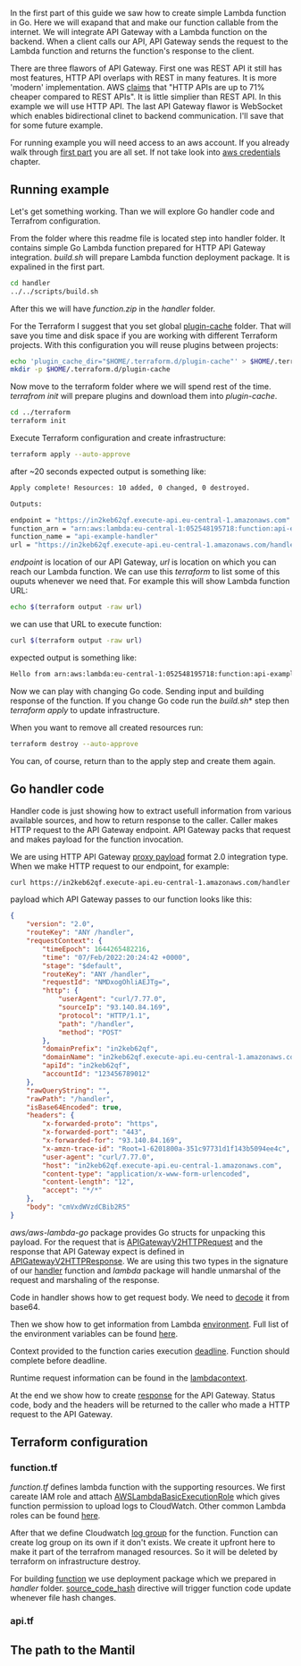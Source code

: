 In the first part of this guide we saw how to create simple Lambda function in Go. Here we will exapand that and make our function callable from the internet. We will integrate API Gateway  with a Lambda function on the backend. When a client calls our API, API Gateway sends the request to the Lambda function and returns the function's response to the client.

There are three flawors of API Gateway. First one was REST API it still has most features, HTTP API overlaps with REST in many features. It is more 'modern' implementation. AWS [claims](https://aws.amazon.com/about-aws/whats-new/2019/12/amazon-api-gateway-offers-faster-cheaper-simpler-apis-using-http-apis-preview/) that "HTTP APIs are up to 71% cheaper compared to REST APIs". It is little simplier than REST API. In this example we will use HTTP API. The last API Gateway flawor is WebSocket which enables bidirectional clinet to backend communication. I'll save that for some future example.

For running example you will need access to an aws account. If you already walk through [first part](https://github.com/mantil-io/go-lambda-examples/tree/master/guide#readme) you are all set. If not take look into [aws credentials](https://github.com/mantil-io/go-lambda-examples/tree/master/guide#aws-credentials) chapter.

<!--
https://github.com/mantil-io/go-lambda-examples/tree/master/guide#view-lambda-function-logs

What is stage
What is integration
What is deployment

opisati kakvi su ovo primjeri

kod je ogoljen do esencije
kod je pripremljen za igranje
za pocetak experimentiranja 
za nekog tko bi htio zagnjuriti ali ne zna od kuda krenuti

radi se o primjerima, ne o clancima
clanak je tu da potkrijepi kod, ali mogao bi ga napisati i kao komentare u kodu

tako da nisam dobar fit onome sto vi zamisljate kao clanak
taj clanak bez koda ne vrijedi nista
on je potpora kodu

da bi pisao o tome moram vec imati nekog iskustva
ne pisaem o temama o kojima nema iskustva
osim u nekim slucajevima kada zelim nauciti, onda si postavljam pitanja sto bi me sve mogli pitati oni kojima to budem objasnjavao
zelim nauciti da bi mogao objasniti drugima

destiliram koncepte i kod dok ne ostane samo no sto je esencijalno 
micem accidental complexiti, zbog projekta, zbog library
-->

## Running example

Let's get something working. Than we will explore Go handler code and Terrafrom configuration. 

From the folder where this readme file is located step into handler folder. It contains simple Go Lambda function prepared for HTTP API Gateway integration. *build.sh* will prepare Lambda function deployment package. It is expalined in the first part. 

``` sh
cd handler
../../scripts/build.sh
```

After this we will have *function.zip* in the *handler* folder.


For the Terraform I suggest that you set global [plugin-cache](https://www.terraform.io/cli/config/config-file#provider-plugin-cache) folder. That will save you time and disk space if you are working with different Terraform projects. With this configuration you will reuse plugins between projects: 
``` sh
echo 'plugin_cache_dir="$HOME/.terraform.d/plugin-cache"' > $HOME/.terraformrc
mkdir -p $HOME/.terraform.d/plugin-cache
```

Now move to the terraform folder where we will spend rest of the time. *terrafrom init* will prepare plugins and download them into *plugin-cache*.

``` sh
cd ../terraform
terraform init
``` 

Execute Terraform configuration and create infrastructure: 
``` sh
terraform apply --auto-approve
```
after ~20 seconds expected output is something like:

``` sh
Apply complete! Resources: 10 added, 0 changed, 0 destroyed.

Outputs:

endpoint = "https://in2keb62qf.execute-api.eu-central-1.amazonaws.com"
function_arn = "arn:aws:lambda:eu-central-1:052548195718:function:api-example-handler"
function_name = "api-example-handler"
url = "https://in2keb62qf.execute-api.eu-central-1.amazonaws.com/handler"
```
*endpoint* is location of our API Gateway, *url* is location on which you can reach our Lambda function.
We can use this *terraform* to list some of this ouputs whenever we need that. For example this will show Lambda function URL: 
``` sh
echo $(terraform output -raw url)
```

we can use that URL to execute function:

``` sh
curl $(terraform output -raw url)
```
expected output is something like:

``` sh
Hello from arn:aws:lambda:eu-central-1:052548195718:function:api-example-handler
```

Now we can play with changing Go code. Sending input and building response of the function. If you change Go code run the *build.sh** step then *terraform apply* to update infrastructure. 

When you want to remove all created resources run: 
``` sh
terraform destroy --auto-approve
```
You can, of course, return than to the apply step and create them again. 

## Go handler code

Handler code is just showing how to extract usefull information from various available sources, and how to return response to the caller. Caller makes HTTP request to the API Gateway endpoint. API Gateway packs that request and makes payload for the function invocation.

We are using HTTP API Gateway [proxy payload](https://docs.aws.amazon.com/apigateway/latest/developerguide/http-api-develop-integrations-lambda.html) format 2.0 integration type. When we make HTTP request to our endpoint, for example:

``` sh
curl https://in2keb62qf.execute-api.eu-central-1.amazonaws.com/handler -d "request body"
```
<!--
[handler/main.go](handler/main.go) is a simple Lambda function. We are passing [handler](handler/main.go#56) to the lambda package. It will run our handler on each Lambda function invocation. In this case when function is invoked through HTTP API Gatweay integration we expect *APIGatewayV2HTTPRequest* in the request and we are using *APIGatewayV2HTTPResponse* for response. 

When we invoke our function through HTTP API Gateway with [proxy payload](https://docs.aws.amazon.com/apigateway/latest/developerguide/http-api-develop-integrations-lambda.html) format 2.0 the payload with wich the function is invoked look like this:
-->

payload which API Gateway passes to our function looks like this:
``` json
{
    "version": "2.0",
    "routeKey": "ANY /handler",
    "requestContext": {
        "timeEpoch": 1644265482216,
        "time": "07/Feb/2022:20:24:42 +0000",
        "stage": "$default",
        "routeKey": "ANY /handler",
        "requestId": "NMDxogOhliAEJTg=",
        "http": {
            "userAgent": "curl/7.77.0",
            "sourceIp": "93.140.84.169",
            "protocol": "HTTP/1.1",
            "path": "/handler",
            "method": "POST"
        },
        "domainPrefix": "in2keb62qf",
        "domainName": "in2keb62qf.execute-api.eu-central-1.amazonaws.com",
        "apiId": "in2keb62qf",
        "accountId": "123456789012"
    },
    "rawQueryString": "",
    "rawPath": "/handler",
    "isBase64Encoded": true,
    "headers": {
        "x-forwarded-proto": "https",
        "x-forwarded-port": "443",
        "x-forwarded-for": "93.140.84.169",
        "x-amzn-trace-id": "Root=1-6201800a-351c97731d1f143b5094ee4c",
        "user-agent": "curl/7.77.0",
        "host": "in2keb62qf.execute-api.eu-central-1.amazonaws.com",
        "content-type": "application/x-www-form-urlencoded",
        "content-length": "12",
        "accept": "*/*"
    },
    "body": "cmVxdWVzdCBib2R5"
}
```

*aws/aws-lambda-go* package provides Go structs for unpacking this payload. For the request that is [APIGatewayV2HTTPRequest](https://github.com/aws/aws-lambda-go/blob/main/events/apigw.go#L51-L64) and the response that API Gateway expect is defined in [APIGatewayV2HTTPResponse](https://github.com/aws/aws-lambda-go/blob/main/events/apigw.go#L123-L130). We are using this two types in the signature of our [handler](handler.main.go#L27) function and *lambda* package will handle unmarshal of the request and marshaling of the response.

Code in handler shows how to get request body. We need to [decode](handler/main.go#L64-L73) it from base64. 

Then we show how to get information from Lambda [environment](handler/main.go#L36). Full list of the environment variables can be found [here](https://docs.aws.amazon.com/lambda/latest/dg/configuration-envvars.html#configuration-envvars-runtime). 

Context provided to the function caries execution [deadline](handler/main.go#L42). Function should complete before deadline. 

Runtime request information can be found in the [lambdacontext](handler/main.go#L47). 

At the end we show how to create [response](handler/main.go#L53) for the API Gateway. Status code, body and the headers will be returned to the caller who made a HTTP request to the API Gateway.  

## Terraform configuration

### function.tf

*function.tf* defines lambda function with the supporting resources. We first careate IAM role and attach [AWSLambdaBasicExecutionRole](terraform/function.tf#L24) which gives function permission to upload logs to CloudWatch. Other common Lambda roles can be found [here](https://docs.aws.amazon.com/lambda/latest/dg/lambda-intro-execution-role.html). 

After that we define Cloudwatch [log group](terraform/function.tf#30) for the function. Function can create log group on its own if it don't exists. We create it upfront here to make it part of the terrafrom managed resources. So it will be deleted by terraform on infrastructure destroy.

For building [function](terraform/function.tf#L36-L48) we use deployment package which we prepared in *handler* folder. [source_code_hash](https://registry.terraform.io/providers/hashicorp/aws/latest/docs/resources/lambda_function#source_code_hash) directive will trigger function code update whenever file hash changes.   

### api.tf



## The path to the Mantil

<!--
znamo da je ovo komplicirano
all the code you write is only business logic


v1:

{
    "body": null,
    "headers": {
        "Content-Length": "0",
        "Host": "9pyofn5yi9.execute-api.eu-central-1.amazonaws.com",
        "User-Agent": "curl/7.77.0",
        "X-Amzn-Trace-Id": "Root=1-61fff17e-5b8496e96e81bed7494730a7",
        "X-Forwarded-For": "93.136.72.29",
        "X-Forwarded-Port": "443",
        "X-Forwarded-Proto": "https",
        "accept": "*/*"
    },
    "httpMethod": "POST",
    "isBase64Encoded": false,
    "multiValueHeaders": {
        "Content-Length": [
            "0"
        ],
        "Host": [
            "9pyofn5yi9.execute-api.eu-central-1.amazonaws.com"
        ],
        "User-Agent": [
            "curl/7.77.0"
        ],
        "X-Amzn-Trace-Id": [
            "Root=1-61fff17e-5b8496e96e81bed7494730a7"
        ],
        "X-Forwarded-For": [
            "93.136.72.29"
        ],
        "X-Forwarded-Port": [
            "443"
        ],
        "X-Forwarded-Proto": [
            "https"
        ],
        "accept": [
            "*/*"
        ]
    },
    "multiValueQueryStringParameters": null,
    "path": "/handler/",
    "pathParameters": {
        "proxy": ""
    },
    "queryStringParameters": null,
    "requestContext": {
        "accountId": "052548195718",
        "apiId": "9pyofn5yi9",
        "domainName": "9pyofn5yi9.execute-api.eu-central-1.amazonaws.com",
        "domainPrefix": "9pyofn5yi9",
        "extendedRequestId": "NIKr1jmIFiAEJmw=",
        "httpMethod": "POST",
        "identity": {
            "accessKey": null,
            "accountId": null,
            "caller": null,
            "cognitoAmr": null,
            "cognitoAuthenticationProvider": null,
            "cognitoAuthenticationType": null,
            "cognitoIdentityId": null,
            "cognitoIdentityPoolId": null,
            "principalOrgId": null,
            "sourceIp": "93.136.72.29",
            "user": null,
            "userAgent": "curl/7.77.0",
            "userArn": null
        },
        "path": "/handler/",
        "protocol": "HTTP/1.1",
        "requestId": "NIKr1jmIFiAEJmw=",
        "requestTime": "06/Feb/2022:16:04:14 +0000",
        "requestTimeEpoch": 1644163454741,
        "resourceId": "ANY /handler/{proxy+}",
        "resourcePath": "/handler/{proxy+}",
        "stage": "$default"
    },
    "resource": "/handler/{proxy+}",
    "stageVariables": null,
    "version": "1.0"
}


v2: 

{
    "headers": {
        "accept": "*/*",
        "content-length": "0",
        "host": "9pyofn5yi9.execute-api.eu-central-1.amazonaws.com",
        "user-agent": "curl/7.77.0",
        "x-amzn-trace-id": "Root=1-61fff2e3-6c0b0b63585d1a33199498a6",
        "x-forwarded-for": "93.136.72.29",
        "x-forwarded-port": "443",
        "x-forwarded-proto": "https"
    },
    "isBase64Encoded": false,
    "pathParameters": {
        "proxy": "pero"
    },
    "rawPath": "/handler",
    "rawQueryString": "",
    "requestContext": {
        "accountId": "123456789012",
        "apiId": "9pyofn5yi9",
        "domainName": "9pyofn5yi9.execute-api.eu-central-1.amazonaws.com",
        "domainPrefix": "9pyofn5yi9",
        "http": {
            "method": "POST",
            "path": "/handler",
            "protocol": "HTTP/1.1",
            "sourceIp": "93.136.72.29",
            "userAgent": "curl/7.77.0"
        },
        "requestId": "NILjoi6FFiAEJ6A=",
        "routeKey": "ANY /handler/{proxy+}",
        "stage": "$default",
        "time": "06/Feb/2022:16:10:11 +0000",
        "timeEpoch": 1644163811849
    },
    "routeKey": "ANY /handler",
    "version": "2.0"
}


-->
